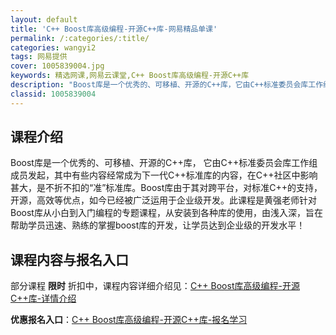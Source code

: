 ```yaml
---
layout: default
title: 'C++ Boost库高级编程-开源C++库-网易精品单课'
permalink: /:categories/:title/
categories: wangyi2
tags: 网易提供
cover: 1005839004.jpg
keywords: 精选网课,网易云课堂,C++ Boost库高级编程-开源C++库
description: "Boost库是一个优秀的、可移植、开源的C++库，它由C++标准委员会库工作组成员发起，其中有些内容经常成为下一代C++标准库的内容，在C++社区中影响甚大，是不折不扣的“准”标准库。Boo"
classid: 1005839004
---
```


## 课程介绍

Boost库是一个优秀的、可移植、开源的C++库， 它由C++标准委员会库工作组成员发起，其中有些内容经常成为下一代C++标准库的内容，在C++社区中影响甚大，是不折不扣的“准”标准库。Boost库由于其对跨平台，对标准C++的支持，开源，高效等优点，如今已经被广泛运用于企业级开发。此课程是黄强老师针对Boost库从小白到入门编程的专题课程，从安装到各种库的使用，由浅入深，旨在帮助学员迅速、熟练的掌握boost库的开发，让学员达到企业级的开发水平！

## 课程内容与报名入口

部分课程 **限时** 折扣中，课程内容详细介绍见：[C++ Boost库高级编程-开源C++库-详情介绍](https://study.163.com/course/introduction/1005839004.htm?share=1&shareId=1025206652&utm_campaign=share&utm_medium=iphoneShare&utm_source=&utm_u=1025206652)

**优惠报名入口**：[C++ Boost库高级编程-开源C++库-报名学习](https://study.163.com/course/introduction/1005839004.htm?share=1&shareId=1025206652&utm_campaign=share&utm_medium=iphoneShare&utm_source=&utm_u=1025206652)

